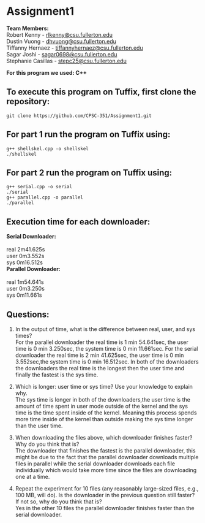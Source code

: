 # Assignment1
<b>Team Members:</b><br>
 Robert Kenny - rlkenny@csu.fullerton.edu<br>
 Dustin Vuong - dhvuong@csu.fullerton.edu<br>
 Tiffanny Hernaez - tiffannyhernaez@csu.fullerton.edu<br>
 Sagar Joshi - sagar0698@csu.fullerton.edu<br>
 Stephanie Casillas - stepc25@csu.fullerton.edu<br>
 
 <b>For this program we used: C++</b>

## To execute this program on Tuffix, first clone the repository:
`git clone https://github.com/CPSC-351/Assignment1.git`

## For part 1 run the program on Tuffix using:
`g++ shellskel.cpp -o shellskel`<br>
`./shellskel`
## For part 2 run the program on Tuffix using:
`g++ serial.cpp -o serial`<br>
`./serial`<br> 
`g++ parallel.cpp -o parallel`<br>
`./parallel `<br>
## Execution time for each downloader:
<b>Serial Downloader:</b><br><br>
real    2m41.625s<br>
user    0m3.552s<br>
sys     0m16.512s<br>
<b>Parallel Downloader:</b><br><br>
real    1m54.641s<br>
user    0m3.250s<br>
sys     0m11.661s<br>
## Questions:
1. In the output of time, what is the difference between real, user, and sys times?<br>
For the parallel downloader the real time is 1 min 54.641sec, the user time is 0 min 3.250sec, the system time is 0 min 11.661sec.
For the serial downloader the real time is 2 min 41.625sec, the user time is 0 min 3.552sec,the system time is 0 min 16.512sec.
In both of the downloaders the downloaders the real time is the longest then the user time and finally the fastest is the sys time.

2. Which is longer: user time or sys time? Use your knowledge to explain why.<br>
The sys time is longer in both of the downloaders,the user time is the amount of time spent in user mode outside of the kernel 
and the sys time is the time spent inside of the kernel. Meaning this process spends more time inside of the kernel than outside making the sys time longer
than the user time.                                                                       

3. When downloading the files above, which downloader finishes faster? Why do you think
that is?<br>
The downloader that finishes the fastest is the parallel downloader, this might be due to the fact that the parallel downloader downloads multiple files 
in parallel while the serial downloader downloads each file individually which would take more time since the files are downloading one at a time.

4. Repeat the experiment for 10 files (any reasonably large-sized files, e.g., 100 MB, will do).
Is the downloader in the previous question still faster? If not so, why do you think that
is?<br>
Yes in the other 10 files the parallel downloader finishes faster than the serial downloader.
